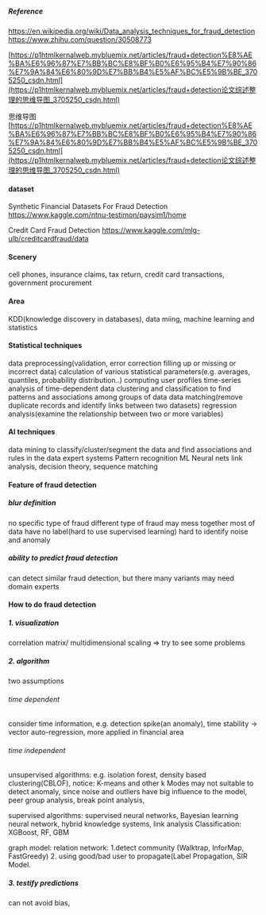 

##### Reference

https://en.wikipedia.org/wiki/Data_analysis_techniques_for_fraud_detection
https://www.zhihu.com/question/30508773

[https://p1htmlkernalweb.mybluemix.net/articles/fraud+detection%E8%AE%BA%E6%96%87%E7%BB%BC%E8%BF%B0%E6%95%B4%E7%90%86%E7%9A%84%E6%80%9D%E7%BB%B4%E5%AF%BC%E5%9B%BE_3705250_csdn.html](https://p1htmlkernalweb.mybluemix.net/articles/fraud+detection论文综述整理的思维导图_3705250_csdn.html)

思维导图
[https://p1htmlkernalweb.mybluemix.net/articles/fraud+detection%E8%AE%BA%E6%96%87%E7%BB%BC%E8%BF%B0%E6%95%B4%E7%90%86%E7%9A%84%E6%80%9D%E7%BB%B4%E5%AF%BC%E5%9B%BE_3705250_csdn.html](https://p1htmlkernalweb.mybluemix.net/articles/fraud+detection论文综述整理的思维导图_3705250_csdn.html)



#### dataset

Synthetic Financial Datasets For Fraud Detection
https://www.kaggle.com/ntnu-testimon/paysim1/home

Credit Card Fraud Detection
https://www.kaggle.com/mlg-ulb/creditcardfraud/data



#### Scenery 

cell phones, insurance claims, tax return, credit card transactions, government procurement

#### Area

KDD(knowledge discovery in databases), data miing, machine learning and statistics

#### Statistical techniques

data preprocessing(validation, error correction
filling up or missing or incorrect data)
calculation of various statistical parameters(e.g. averages, quantiles, probability distribution..)
computing user profiles
time-series analysis of time-dependent data
clustering and classification to find patterns and associations among groups of data
data matching(remove duplicate records and identify links between two datasets)
regression analysis(examine the relationship between two or more variables)

#### AI techniques

data mining to classify/cluster/segment the data and find associations and rules in the data
expert systems
Pattern recognition
ML
Neural nets
link analysis, decision theory, sequence matching



#### Feature of  fraud detection

##### blur definition

no specific type of fraud
different type of fraud may mess together
most of data have no label(hard to use supervised learning)
hard to identify noise and anomaly

##### ability to predict fraud detection

can detect similar fraud detection, but there many variants
may need domain experts

#### How to do fraud detection

##### 1. visualization

correlation matrix/ multidimensional scaling  => try to see some problems

##### 2. algorithm

two assumptions

###### time dependent

consider time information, e.g. detection spike(an anomaly), time stability -> vector auto-regression, more applied in financial area

###### time independent

unsupervised algorithms:
e.g. isolation forest, density based clustering(CBLOF), notice: K-means and other k Modes may not suitable to detect anomaly, since noise and outliers have big influence to the model, peer group analysis, break point analysis, 

supervised algorithms:
supervised  neural networks, Bayesian learning neural network,  hybrid knowledge systems, link analysis
Classification: XGBoost, RF, GBM

graph model:
relation network: 1.detect community (Walktrap, InforMap, FastGreedy) 2. using good/bad user to propagate(Label Propagation, SIR Model. 



##### 3. testify predictions

can not avoid bias, 





